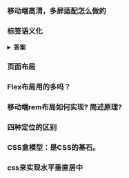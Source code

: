 ### 移动端高清，多屏适配怎么做的


### 标签语义化 

<details><summary><b>答案</b></summary>
<p>

HTML语义化是反对大篇幅使用无语义化的div+span+class，而鼓励使用HTML定义好的语义化标签，方便搜索引擎识别
语义化标签
```html
<header>
    <nav></nav>
</header>
<main>
<h1></h1>
<h2></h2>
</main>
<aside>
    <section>
        <header></header>
        <div></div>
    </section>
<aside>
<article></article>
<footer></footer>
```
aside 是侧边栏，main 是主内容
</p>
</details>



### 页面布局





### Flex布局用的多吗？
### 移动端rem布局如何实现? 简述原理?
### 四种定位的区别
### CSS盒模型：是CSS的基石。
### css来实现水平垂直居中